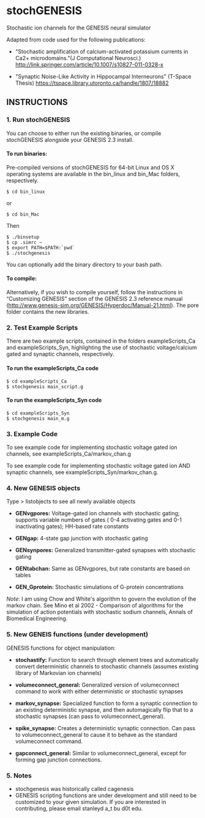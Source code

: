 stochGENESIS
============

Stochastic ion channels for the GENESIS neural simulator

Adapted from code used for the following publications:

- "Stochastic amplification of calcium-activated potassium currents in Ca2+ microdomains."(J Computational Neurosci.)
http://link.springer.com/article/10.1007/s10827-011-0328-x


- "Synaptic Noise-Like Activity in Hippocampal Interneurons" (T-Space Thesis) https://tspace.library.utoronto.ca/handle/1807/18882



INSTRUCTIONS
------------

### 1. Run stochGENESIS
You can choose to either run the existing binaries, or compile stochGENESIS alongside your GENESIS 2.3 install.

#### To run binaries:
Pre-compiled versions of stochGENESIS for 64-bit Linux and OS X operating systems are available in the bin_linux and bin_Mac folders, respectively.

    $ cd bin_linux
or

    $ cd bin_Mac

Then

    $ ./binsetup 
    $ cp .simrc ~
    $ export PATH=$PATH:`pwd`
    $ ./stochgenesis
You can optionally add the binary directory to your bash path.

#### To compile:
Alternatively, if you wish to compile yourself, follow the instructions in “Customizing GENESIS” section of the GENESIS 2.3 reference manual (http://www.genesis-sim.org/GENESIS/Hyperdoc/Manual-21.html). The pore folder contains the new libraries.

### 2. Test Example Scripts
There are two example scripts, contained in the folders exampleScripts_Ca and exampleScripts_Syn, highlighting the use of stochastic voltage/calcium gated and synaptic channels, respectively.

#### To run the exampleScripts_Ca code

    $ cd exampleScripts_Ca
    $ stochgenesis main_script.g

#### To run the exampleScripts_Syn code

    $ cd exampleScripts_Syn
    $ stochgenesis main_m.g

### 3. Example Code
To see example code for implementing stochastic voltage gated ion channels, see exampleScripts_Ca/markov_chan.g

To see example code for implementing stochastic voltage gated ion AND synaptic channels, see exampleScripts_Syn/markov_chan.g.

### 4. New GENESIS objects
Type > listobjects to see all newly available objects

- **GENvgpores:** Voltage-gated ion channels with stochastic gating; supports variable numbers of gates ( 0-4 activating gates and 0-1 inactivating gates); HH-based rate constants

- **GENgap:** 4-state gap junction with stochastic gating

- **GENsynpores:** Generalized transmitter-gated synapses with stochastic gating

- **GENtabchan:** Same as GENvgpores, but rate constants are based on tables

- **GEN_Gprotein:** Stochastic simulations of G-protein concentrations

*Note*: I am using Chow and White's algorithm to govern the evolution of the
markov chain. See Mino et al 2002 - Comparison of algorithms for
the simulation of action potentials with stochastic sodium channels, Annals
of Biomedical Engineering.


### 5. New GENEIS functions (under development)
GENESIS functions for object manipulation:

- **stochastify:** Function to search through element trees and automatically convert deterministic channels to stochastic channels (assumes existing library of Markovian ion channels)

- **volumeconnect_general:**	Generalized version of volumeconnect command to work with either deterministic or stochastic synapses

- **markov_synapse:** Specialized function to form a synaptic connection to an existing deterministic synapse, and then automagically flip that to a stochastic synapses (can pass to volumeconnect_general).

- **spike_synapse:** Creates a deterministic synaptic connection. Can pass to volumeconnect_general to cause it to behave as the standard volumeconnect command.

- **gapconnect_general:** Similar to volumeconnect_general, except for forming gap junction connections.



### 5. Notes
- stochgenesis was historically called cagenesis
- GENESIS scripting functions are under development and still need to be customized to your given simulation. If you are interested in contributing, please email stanleyd a_t bu d0t edu.
